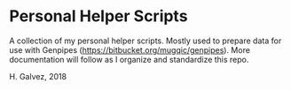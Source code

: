 # Personal Helper Scripts

A collection of my personal helper scripts. Mostly used to prepare data for use with Genpipes (https://bitbucket.org/mugqic/genpipes). More documentation will follow as I organize and standardize this repo.  

H. Galvez, 2018
